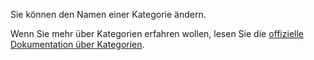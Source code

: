 Sie können den Namen einer Kategorie ändern.

Wenn Sie mehr über Kategorien erfahren wollen, lesen Sie die [offizielle Dokumentation über Kategorien](https://docs.firefly-iii.org/concepts/categories).